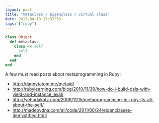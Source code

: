```yaml
---
layout: post
title: "metaclass / eigenclass / virtual class"
date: 2013-04-10 17:37:59
tags: ["ruby"]
---
```


```ruby
class Object
  def metaclass
    class << self
      self 
    end
  end
end
```

A few must read posts about metaprogramming in Ruby:

* http://dannytatom.me/metaid/
* http://rubylearning.com/blog/2010/11/30/how-do-i-build-dsls-with-yield-and-instance_eval/
* http://yehudakatz.com/2009/11/15/metaprogramming-in-ruby-its-all-about-the-self/
* http://madebydna.com/all/code/2011/06/24/eigenclasses-demystified.html
